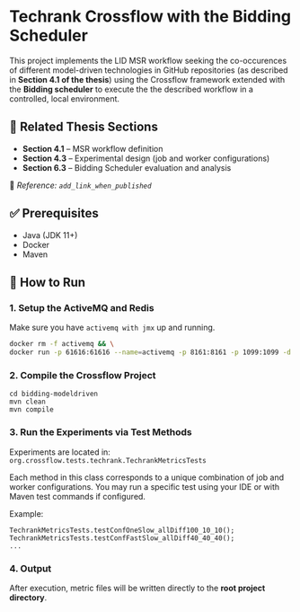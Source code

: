 # Techrank Crossflow with the Bidding Scheduler
This project implements the LID MSR workflow seeking the co-occurences of different model-driven technologies in GitHub repositories (as described in **Section 4.1 of the thesis**) using the Crossflow framework extended with the **Bidding scheduler** to execute the the described workflow in a controlled, local environment.


## 📘 Related Thesis Sections

- **Section 4.1** – MSR workflow definition
- **Section 4.3** – Experimental design (job and worker configurations)
- **Section 6.3** – Bidding Scheduler evaluation and analysis

📎 *Reference: `add_link_when_published`*

## ✅ Prerequisites
- Java (JDK 11+)
- Docker
- Maven

## 🚀 How to Run
### 1. Setup the ActiveMQ and Redis
Make sure you have `activemq with jmx` up and running.

```bash
docker rm -f activemq && \
docker run -p 61616:61616 --name=activemq -p 8161:8161 -p 1099:1099 -d antonw/activemq-jmx
```

### 2. Compile the Crossflow Project
```
cd bidding-modeldriven
mvn clean
mvn compile
```

### 3.  Run the Experiments via Test Methods
Experiments are located in:
```org.crossflow.tests.techrank.TechrankMetricsTests```


Each method in this class corresponds to a unique combination of job and worker configurations. You may run a specific test using your IDE or with Maven test commands if configured.

Example:
```
TechrankMetricsTests.testConfOneSlow_allDiff100_10_10();
TechrankMetricsTests.testConfFastSlow_allDiff40_40_40();
...
```
### 4. Output
After execution, metric files will be written directly to the **root project directory**.
